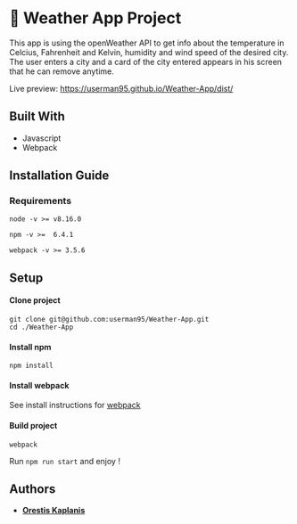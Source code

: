 # 🚀 Weather App Project

This app is using the openWeather API to get info about the temperature in Celcius, Fahrenheit and Kelvin, humidity and wind speed
of the desired city. The user enters a city and a card of the city entered appears in his screen that he can remove anytime.

Live preview: https://userman95.github.io/Weather-App/dist/

## Built With
 
 * Javascript
 * Webpack
 
## Installation Guide
### Requirements
```
node -v >= v8.16.0

npm -v >=  6.4.1

webpack -v >= 3.5.6

```

## Setup
#### Clone project
```
git clone git@github.com:userman95/Weather-App.git
cd ./Weather-App
```
#### Install npm
```
npm install
```
#### Install webpack
  See install instructions for [webpack](https://webpack.js.org/guides/installation/)
#### Build project
```
webpack
```
Run `npm run start` and enjoy !

## Authors

* **[Orestis Kaplanis](https://github.com/userman95)**
